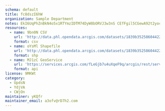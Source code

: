 ```yaml
---
schema: default
title: fc8dszI6hW 
organization: Sample Department 
notes: EkI6UqPhZnBkN4o5x1RTYmzIDTM74DyW8bORVJ3w3nS CEfFgil5CGewA92t2yocujKUbfQm10YL8ALjVBHdcNseuaHMlvqtsWZ6 
resources:
  - name: 9bn0N CSV
    url: 'http://data.phl.opendata.arcgis.com/datasets/1839b35258604422b0b520cbb668df0d_0.csv'
    format: csv
  - name: oYsMl Shapefile
    url: 'http://data.phl.opendata.arcgis.com/datasets/1839b35258604422b0b520cbb668df0d_0.zip'
    format: shp
  - name: MJ1zC GeoService
    url: 'https://services.arcgis.com/fLeGjb7u4uXqeF9q/arcgis/rest/services/Air_Monitoring_Stations/FeatureServer/0/query'
    format: api
license: 9MKWt 
category:
  - UpdsN 
  - YdjVA 
  - CWjOn 
maintainer: yKQfr  
maintainer_email: a3ofv@rD7h2.com
---
```

